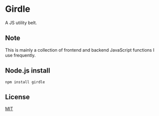 Girdle
====

A JS utility belt.

Note
---

This is mainly a collection of frontend and backend JavaScript functions I use frequently.

Node.js install
---

`npm install girdle`

License
---

<a href="http://nate.mit-license.org/">MIT</a>
